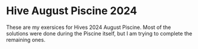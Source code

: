 # Hive August Piscine 2024

These are my exersices for Hives 2024 August Piscine. Most of the solutions were done during the Piscine itself, but I am trying to complete the remaining ones. 

